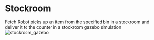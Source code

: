 # Stockroom
Fetch Robot picks up an item from the specified bin in a stockroom and deliver it to the counter in a stockroom gazebo simulation 
![stockroom_gazebo](https://user-images.githubusercontent.com/68220390/175475904-fe1d4726-0dd8-4000-8528-52ab24beaa0f.png)

